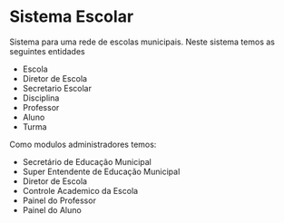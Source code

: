 

# Sistema Escolar

Sistema para uma rede de escolas municipais. Neste sistema temos as seguintes entidades 

* Escola
* Diretor de Escola
* Secretario Escolar
* Disciplina
* Professor
* Aluno
* Turma

Como modulos administradores temos:
* Secretário de Educação Municipal
* Super Entendente de Educação Municipal
* Diretor de Escola
* Controle Academico da Escola
* Painel do Professor 
* Painel do Aluno